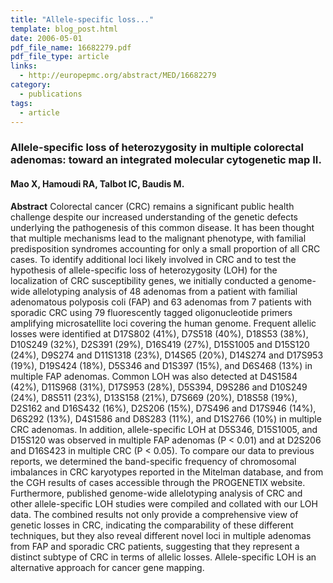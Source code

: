 ```yaml
---
title: "Allele-specific loss..."
template: blog_post.html 
date: 2006-05-01
pdf_file_name: 16682279.pdf
pdf_file_type: article
links:
  - http://europepmc.org/abstract/MED/16682279
category:
  - publications
tags:
  - article
---
```


### Allele-specific loss of heterozygosity in multiple colorectal adenomas: toward an integrated molecular cytogenetic map II.
#### Mao X, Hamoudi RA, Talbot IC, Baudis M.

**Abstract** Colorectal cancer (CRC) remains a significant public health challenge despite our increased understanding of the genetic defects underlying the pathogenesis of this common disease. It has been thought that multiple mechanisms lead to the malignant phenotype, with familial predisposition syndromes accounting for only a small proportion of all CRC cases. To identify additional loci likely involved in CRC and to test the hypothesis of allele-specific loss of heterozygosity (LOH) for the localization of CRC susceptibility genes, we initially conducted a genome-wide allelotyping analysis of 48 adenomas from a patient with familial adenomatous polyposis coli (FAP) and 63 adenomas from 7 patients with sporadic CRC using 79 fluorescently tagged oligonucleotide primers amplifying microsatellite loci covering the human genome. Frequent allelic losses were identified at D17S802 (41%), D7S518 (40%), D18S53 (38%), D10S249 (32%), D2S391 (29%), D16S419 (27%), D15S1005 and D15S120 (24%), D9S274 and D11S1318 (23%), D14S65 (20%), D14S274 and D17S953 (19%), D19S424 (18%), D5S346 and D1S397 (15%), and D6S468 (13%) in multiple FAP adenomas. Common LOH was also detected at D4S1584 (42%), D11S968 (31%), D17S953 (28%), D5S394, D9S286 and D10S249 (24%), D8S511 (23%), D13S158 (21%), D7S669 (20%), D18S58 (19%), D2S162 and D16S432 (16%), D2S206 (15%), D7S496 and D17S946 (14%), D6S292 (13%), D4S1586 and D8S283 (11%), and D1S2766 (10%) in multiple CRC adenomas. In addition, allele-specific LOH at D5S346, D15S1005, and D15S120 was observed in multiple FAP adenomas (P &lt; 0.01) and at D2S206 and D16S423 in multiple CRC (P &lt; 0.05). To compare our data to previous reports, we determined the band-specific frequency of chromosomal imbalances in CRC karyotypes reported in the Mitelman database, and from the CGH results of cases accessible through the PROGENETIX website. Furthermore, published genome-wide allelotyping analysis of CRC and other allele-specific LOH studies were compiled and collated with our LOH data. The combined results not only provide a comprehensive view of genetic losses in CRC, indicating the comparability of these different techniques, but they also reveal different novel loci in multiple adenomas from FAP and sporadic CRC patients, suggesting that they represent a distinct subtype of CRC in terms of allelic losses. Allele-specific LOH is an alternative approach for cancer gene mapping.
